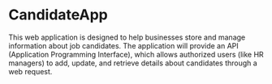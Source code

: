 # CandidateApp
This web application is designed to help businesses store and manage information about job candidates. The application will provide an API (Application Programming Interface), which allows authorized users (like HR managers) to add, update, and retrieve details about candidates through a web request.

